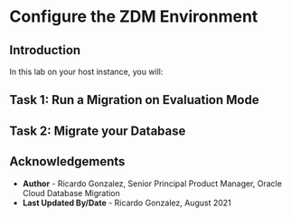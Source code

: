 # Configure the ZDM Environment

## Introduction
In this lab on your host instance, you will:


## **Task 1: Run a Migration on Evaluation Mode**


## **Task 2: Migrate your Database**



## Acknowledgements
* **Author** - Ricardo Gonzalez, Senior Principal Product Manager, Oracle Cloud Database Migration
* **Last Updated By/Date** - Ricardo Gonzalez, August 2021
